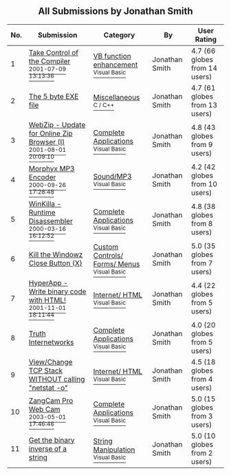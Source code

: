﻿<div align="center">

## All Submissions by Jonathan Smith

</div>

No.  | Submission | Category | By   | User Rating
---- | ---------- | -------- | ---- | -----------
1 | [Take Control of the Compiler<br /><sup>2001-07-09 13:13:36</sup>](https://github.com/Planet-Source-Code/jonathan-smith-take-control-of-the-compiler__1-24616) | [VB function enhancement<br /><sup>Visual Basic</sup>](../ByCategory/vb-function-enhancement__1-25.md) | Jonathan Smith | 4.7 (66 globes from 14 users)
2 | [The 5 byte EXE file<br />](https://github.com/Planet-Source-Code/jonathan-smith-the-5-byte-exe-file__3-3450) | [Miscellaneous<br /><sup>C / C++</sup>](../ByCategory/miscellaneous__3-1.md) | Jonathan Smith | 4.7 (61 globes from 13 users)
3 | [WebZip \- Update for Online Zip Browser \(I\)<br /><sup>2001-08-01 20:09:10</sup>](https://github.com/Planet-Source-Code/jonathan-smith-webzip-update-for-online-zip-browser-i__1-25781) | [Complete Applications<br /><sup>Visual Basic</sup>](../ByCategory/complete-applications__1-27.md) | Jonathan Smith | 4.8 (43 globes from 9 users)
4 | [Morphyx MP3 Encoder<br /><sup>2000-09-26 17:28:48</sup>](https://github.com/Planet-Source-Code/jonathan-smith-morphyx-mp3-encoder__1-11804) | [Sound/MP3<br /><sup>Visual Basic</sup>](../ByCategory/sound-mp3__1-45.md) | Jonathan Smith | 4.2 (42 globes from 10 users)
5 | [WinKilla \- Runtime Disassembler<br /><sup>2000-03-16 16:12:52</sup>](https://github.com/Planet-Source-Code/jonathan-smith-winkilla-runtime-disassembler__1-6621) | [Complete Applications<br /><sup>Visual Basic</sup>](../ByCategory/complete-applications__1-27.md) | Jonathan Smith | 4.8 (38 globes from 8 users)
6 | [Kill the Windowz Close Button \(X\)<br />](https://github.com/Planet-Source-Code/jonathan-smith-kill-the-windowz-close-button-x__1-3915) | [Custom Controls/ Forms/  Menus<br /><sup>Visual Basic</sup>](../ByCategory/custom-controls-forms-menus__1-4.md) | Jonathan Smith | 5.0 (35 globes from 7 users)
7 | [HyperApp \- Write binary code with HTML\!<br /><sup>2001-11-01 18:11:44</sup>](https://github.com/Planet-Source-Code/jonathan-smith-hyperapp-write-binary-code-with-html__1-28576) | [Internet/ HTML<br /><sup>Visual Basic</sup>](../ByCategory/internet-html__1-34.md) | Jonathan Smith | 4.4 (22 globes from 5 users)
8 | [Truth Internetworks<br />](https://github.com/Planet-Source-Code/jonathan-smith-truth-internetworks__1-46479) | [Complete Applications<br /><sup>Visual Basic</sup>](../ByCategory/complete-applications__1-27.md) | Jonathan Smith | 4.0 (20 globes from 5 users)
9 | [View/Change TCP Stack WITHOUT calling "netstat \-o"<br />](https://github.com/Planet-Source-Code/jonathan-smith-view-change-tcp-stack-without-calling-netstat-o__1-49227) | [Internet/ HTML<br /><sup>Visual Basic</sup>](../ByCategory/internet-html__1-34.md) | Jonathan Smith | 4.5 (18 globes from 4 users)
10 | [ZangCam Pro Web Cam<br /><sup>2003-05-01 17:46:46</sup>](https://github.com/Planet-Source-Code/jonathan-smith-zangcam-pro-web-cam__1-45172) | [Complete Applications<br /><sup>Visual Basic</sup>](../ByCategory/complete-applications__1-27.md) | Jonathan Smith | 5.0 (15 globes from 3 users)
11 | [Get the binary inverse of a string<br />](https://github.com/Planet-Source-Code/jonathan-smith-get-the-binary-inverse-of-a-string__1-5749) | [String Manipulation<br /><sup>Visual Basic</sup>](../ByCategory/string-manipulation__1-5.md) | Jonathan Smith | 5.0 (10 globes from 2 users)
